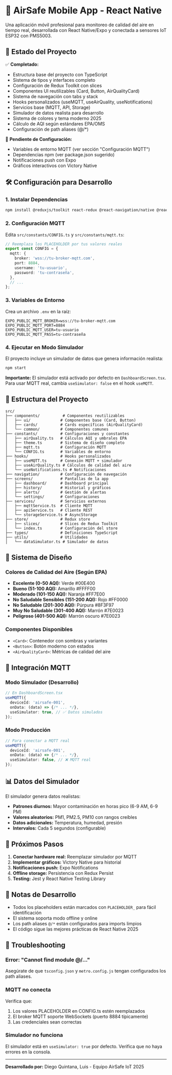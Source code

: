 # 📱 AirSafe Mobile App - React Native

Una aplicación móvil profesional para monitoreo de calidad del aire en tiempo real, desarrollada con React Native/Expo y conectada a sensores IoT ESP32 con PMS5003.

## 🚀 Estado del Proyecto

✅ **Completado:**
- Estructura base del proyecto con TypeScript
- Sistema de tipos y interfaces completo
- Configuración de Redux Toolkit con slices
- Componentes UI reutilizables (Card, Button, AirQualityCard)
- Sistema de navegación con tabs y stack
- Hooks personalizados (useMQTT, useAirQuality, useNotifications)
- Servicios base (MQTT, API, Storage)
- Simulador de datos realista para desarrollo
- Sistema de colores y tema moderno 2025
- Cálculo de AQI según estándares EPA/OMS
- Configuración de path aliases (@/*)

🔧 **Pendiente de Configuración:**
- Variables de entorno MQTT (ver sección "Configuración MQTT")
- Dependencias npm (ver package.json sugerido)
- Notificaciones push con Expo
- Gráficos interactivos con Victory Native

## 🛠️ Configuración para Desarrollo

### 1. Instalar Dependencias

```bash
npm install @reduxjs/toolkit react-redux @react-navigation/native @react-navigation/bottom-tabs @react-navigation/stack react-native-screens react-native-safe-area-context @react-native-async-storage/async-storage expo-notifications
```

### 2. Configuración MQTT

Edita `src/constants/CONFIG.ts` y `src/constants/mqtt.ts`:

```typescript
// Reemplaza los PLACEHOLDER por tus valores reales
export const CONFIG = {
  mqtt: {
    broker: 'wss://tu-broker-mqtt.com',
    port: 8884,
    username: 'tu-usuario',
    password: 'tu-contraseña',
  },
  // ...
};
```

### 3. Variables de Entorno

Crea un archivo `.env` en la raíz:

```env
EXPO_PUBLIC_MQTT_BROKER=wss://tu-broker-mqtt.com
EXPO_PUBLIC_MQTT_PORT=8884
EXPO_PUBLIC_MQTT_USER=tu-usuario
EXPO_PUBLIC_MQTT_PASS=tu-contraseña
```

### 4. Ejecutar en Modo Simulador

El proyecto incluye un simulador de datos que genera información realista:

```bash
npm start
```

**Importante:** El simulador está activado por defecto en `DashboardScreen.tsx`. Para usar MQTT real, cambia `useSimulator: false` en el hook `useMQTT`.

## 📁 Estructura del Proyecto

```
src/
├── components/          # Componentes reutilizables
│   ├── ui/             # Componentes base (Card, Button)
│   ├── cards/          # Cards específicas (AirQualityCard)
│   └── common/         # Componentes comunes
├── constants/          # Configuraciones y constantes
│   ├── airQuality.ts   # Cálculos AQI y umbrales EPA
│   ├── theme.ts        # Sistema de diseño completo
│   ├── mqtt.ts         # Configuración MQTT
│   └── CONFIG.ts       # Variables de entorno
├── hooks/              # Hooks personalizados
│   ├── useMQTT.ts      # Conexión MQTT + simulador
│   ├── useAirQuality.ts # Cálculos de calidad del aire
│   └── useNotifications.ts # Notificaciones
├── navigation/         # Configuración de navegación
├── screens/            # Pantallas de la app
│   ├── dashboard/      # Dashboard principal
│   ├── history/        # Historial y gráficos
│   ├── alerts/         # Gestión de alertas
│   └── settings/       # Configuraciones
├── services/           # Servicios externos
│   ├── mqttService.ts  # Cliente MQTT
│   ├── apiService.ts   # Cliente REST
│   └── storageService.ts # AsyncStorage
├── store/              # Redux store
│   ├── slices/         # Slices de Redux Toolkit
│   └── index.ts        # Configuración del store
├── types/              # Definiciones TypeScript
├── utils/              # Utilidades
│   └── dataSimulator.ts # Simulador de datos
```

## 🎨 Sistema de Diseño

### Colores de Calidad del Aire (Según EPA)
- **Excelente (0-50 AQI):** Verde #00E400
- **Bueno (51-100 AQI):** Amarillo #FFFF00
- **Moderado (101-150 AQI):** Naranja #FF7E00
- **No Saludable Sensibles (151-200 AQI):** Rojo #FF0000
- **No Saludable (201-300 AQI):** Púrpura #8F3F97
- **Muy No Saludable (301-400 AQI):** Marrón #7E0023
- **Peligroso (401-500 AQI):** Marrón oscuro #7E0023

### Componentes Disponibles
- `<Card>`: Contenedor con sombras y variantes
- `<Button>`: Botón moderno con estados
- `<AirQualityCard>`: Métricas de calidad del aire

## 🔌 Integración MQTT

### Modo Simulador (Desarrollo)
```typescript
// En DashboardScreen.tsx
useMQTT({
  deviceId: 'airsafe-001',
  onData: (data) => {/* ... */},
  useSimulator: true, // ✅ Datos simulados
});
```

### Modo Producción
```typescript
// Para conectar a MQTT real
useMQTT({
  deviceId: 'airsafe-001',
  onData: (data) => {/* ... */},
  useSimulator: false, // ❌ MQTT real
});
```

## 📊 Datos del Simulador

El simulador genera datos realistas:
- **Patrones diurnos:** Mayor contaminación en horas pico (6-9 AM, 6-9 PM)
- **Valores aleatorios:** PM1, PM2.5, PM10 con rangos creíbles
- **Datos adicionales:** Temperatura, humedad, presión
- **Intervalos:** Cada 5 segundos (configurable)

## 🚀 Próximos Pasos

1. **Conectar hardware real:** Reemplazar simulador por MQTT
2. **Implementar gráficos:** Victory Native para historial
3. **Notificaciones push:** Expo Notifications
4. **Offline storage:** Persistencia con Redux Persist
5. **Testing:** Jest y React Native Testing Library

## 📝 Notas de Desarrollo

- Todos los placeholders están marcados con `PLACEHOLDER_` para fácil identificación
- El sistema soporta modo offline y online
- Los path aliases `@/*` están configurados para imports limpios
- El código sigue las mejores prácticas de React Native 2025

## 🔧 Troubleshooting

### Error: "Cannot find module @/..."
Asegúrate de que `tsconfig.json` y `metro.config.js` tengan configurados los path aliases.

### MQTT no conecta
Verifica que:
1. Los valores PLACEHOLDER en CONFIG.ts estén reemplazados
2. El broker MQTT soporte WebSockets (puerto 8884 típicamente)
3. Las credenciales sean correctas

### Simulador no funciona
El simulador está en `useSimulator: true` por defecto. Verifica que no haya errores en la consola.

---

**Desarrollado por:** Diego Quintana, Luis - Equipo AirSafe IoT 2025
